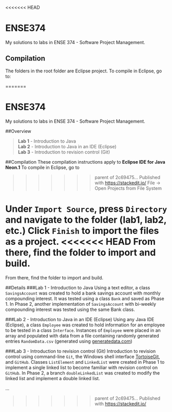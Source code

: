 <<<<<<< HEAD
# **ENSE374**
My solutions to labs in ENSE 374 - Software Project Management.
## Compilation

The folders in the root folder are Eclipse project. To compile in Eclipse, go to:

=======
# ENSE374
My solutions to labs in ENSE 374 - Software Project Management.

##Overview
> **Lab 1** - Introduction to Java  
> **Lab 2** - Introduction to Java in an IDE (Eclipse)  
> **Lab 3** - Introduction to revision control (Git)  

##Compilation
These compilation instructions apply to **Eclipse IDE for Java Neon.1**
To compile in Eclipse, go to
>>>>>>> parent of 2c69475... Published with https://stackedit.io/
>File -> Open Projects from File System

Under `Import Source`, press `Directory` and navigate to the folder (lab1, lab2, etc.)
Click `Finish` to import the files as a project.
<<<<<<< HEAD
From there, find the folder to import and build.
=======
From there, find the folder to import and build.

##Details
###Lab 1 - Introduction to Java
Using a text editor, a class `SavingsAccount` was created to hold a bank savings account with monthly compounding interest. It was tested using a class `Bank` and saved as Phase 1. In Phase 2, another implementation of `SavingsAccount` with bi-weekly compounding interest was tested using the same Bank class.

###Lab 2 - Introduction to Java in an IDE (Eclipse)
Using any Java IDE (Eclipse), a class `Employee` was created to hold information for an employee to be tested in a class `Interface`. Instances of `Employee` were placed in an array and populated with data from a file containing randomly generated entries `RandomData.csv` (generated using [generatedata.com](http://www.generatedata.com/))

###Lab 3 - Introduction to revision control (Git) 
Introduction to revision control using command-line `Git`, the Windows shell interface [TortoiseGit](https://tortoisegit.org/), and `GitHub`. Classes `ListElement` and `LinkedList` were created in Phase 1 to implement a single linked list to become familiar with revision control on `GitHub`. In Phase 2, a branch `doubleLinkedList` was created to modify the linked list and implement a double linked list.

...
>>>>>>> parent of 2c69475... Published with https://stackedit.io/
